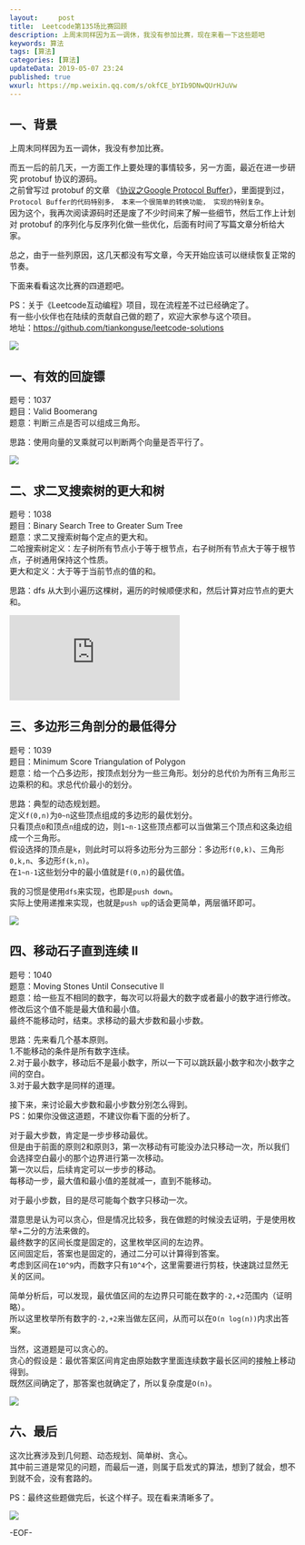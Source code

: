 ```yaml
---   
layout:     post  
title:  Leetcode第135场比赛回顾  
description: 上周末同样因为五一调休，我没有参加比赛，现在来看一下这些题吧    
keywords: 算法  
tags: [算法]    
categories: [算法]  
updateData: 2019-05-07 23:24   
published: true 
wxurl: https://mp.weixin.qq.com/s/okfCE_bYIb9DNwQUrHJuVw  
---  
```



## 一、背景  


上周末同样因为五一调休，我没有参加比赛。  


而五一后的前几天，一方面工作上要处理的事情较多，另一方面，最近在进一步研究 protobuf 协议的源码。  
之前曾写过 protobuf 的文章 《[协议之Google Protocol Buffer](https://mp.weixin.qq.com/s/EfRqjYeqxWev5VId-JuaGA)》，里面提到过，`Protocol Buffer的代码特别多， 本来一个很简单的转换功能， 实现的特别复杂`。  
因为这个，我再次阅读源码时还是废了不少时间来了解一些细节，然后工作上计划对 protobuf 的序列化与反序列化做一些优化，后面有时间了写篇文章分析给大家。  


总之，由于一些列原因，这几天都没有写文章，今天开始应该可以继续恢复正常的节奏。  


下面来看看这次比赛的四道题吧。  


PS：关于《Leetcode互动编程》项目，现在流程差不过已经确定了。  
有一些小伙伴也在陆续的贡献自己做的题了，欢迎大家参与这个项目。  
地址：https://github.com/tiankonguse/leetcode-solutions  


![](https://res2019.tiankonguse.com/images/2019/05/07/001.png)  


## 一、有效的回旋镖  


题号：1037  
题目：Valid Boomerang  
题意：判断三点是否可以组成三角形。  


思路：使用向量的叉乘就可以判断两个向量是否平行了。  


![](https://res2019.tiankonguse.com/images/2019/05/07/002.png)  


## 二、求二叉搜索树的更大和树  


题号：1038  
题目：Binary Search Tree to Greater Sum Tree  
题意：求二叉搜索树每个定点的更大和。  
二哈搜索树定义：左子树所有节点小于等于根节点，右子树所有节点大于等于根节点，子树通用保持这个性质。  
更大和定义：大于等于当前节点的值的和。  


思路：dfs 从大到小遍历这棵树，遍历的时候顺便求和，然后计算对应节点的更大和。  


![](https://res2019.tiankonguse.com/images/2019/05/07/003.cpp)  


## 三、多边形三角剖分的最低得分  


题号：1039  
题目：Minimum Score Triangulation of Polygon  
题意：给一个凸多边形，按顶点划分为一些三角形。划分的总代价为所有三角形三边乘积的和。求总代价最小的划分。  


思路：典型的动态规划题。  
定义`f(0,n)`为`0~n`这些顶点组成的多边形的最优划分。  
只看顶点`0`和顶点`n`组成的边，则`1~n-1`这些顶点都可以当做第三个顶点和这条边组成一个三角形。  
假设选择的顶点是`k`，则此时可以将多边形分为三部分：多边形`f(0,k)`、三角形`0,k,n`、多边形`f(k,n)`。  
在`1~n-1`这些划分中的最小值就是`f(0,n)`的最优值。  


我的习惯是使用`dfs`来实现，也即是`push down`。  
实际上使用递推来实现，也就是`push up`的话会更简单，两层循环即可。  


![](https://res2019.tiankonguse.com/images/2019/05/07/004.png)  


## 四、移动石子直到连续 II  


题号：1040  
题意：Moving Stones Until Consecutive II  
题意：给一些互不相同的数字，每次可以将最大的数字或者最小的数字进行修改。修改后这个值不能是最大值和最小值。  
最终不能移动时，结束。求移动的最大步数和最小步数。  


思路：先来看几个基本原则。  
1.不能移动的条件是所有数字连续。  
2.对于最小数字，移动后不是最小数字，所以一下可以跳跃最小数字和次小数字之间的空白。  
3.对于最大数字是同样的道理。  


接下来，来讨论最大步数和最小步数分别怎么得到。  
PS：如果你没做这道题，不建议你看下面的分析了。  


对于最大步数，肯定是一步步移动最优。  
但是由于前面的原则2和原则3，第一次移动有可能没办法只移动一次，所以我们会选择空白最小的那个边界进行第一次移动。  
第一次以后，后续肯定可以一步步的移动。  
每移动一步，最大值和最小值的差就减一，直到不能移动。  


对于最小步数，目的是尽可能每个数字只移动一次。  


潜意思是认为可以贪心，但是情况比较多，我在做题的时候没去证明，于是使用枚举+二分的方法来做的。  
最终数字的区间长度是固定的，这里枚举区间的左边界。  
区间固定后，答案也是固定的，通过二分可以计算得到答案。  
考虑到区间在`10^9`内，而数字只有`10^4`个，这里需要进行剪枝，快速跳过显然无关的区间。  


简单分析后，可以发现，最优值区间的左边界只可能在数字的`-2,+2`范围内（证明略）。  
所以这里枚举所有数字的`-2,+2`来当做左区间，从而可以在`O(n log(n))`内求出答案。  


当然，这道题是可以贪心的。  
贪心的假设是：最优答案区间肯定由原始数字里面连续数字最长区间的接触上移动得到。  
既然区间确定了，那答案也就确定了，所以复杂度是`O(n)`。  



![](https://res2019.tiankonguse.com/images/2019/05/07/005.png)  


## 六、最后  


这次比赛涉及到几何题、动态规划、简单树、贪心。  
其中前三道是常见的问题，而最后一道，则属于启发式的算法，想到了就会，想不到就不会，没有套路的。  


PS：最终这些题做完后，长这个样子。现在看来清晰多了。  


![](https://res2019.tiankonguse.com/images/2019/05/07/006.png)  



-EOF-  


